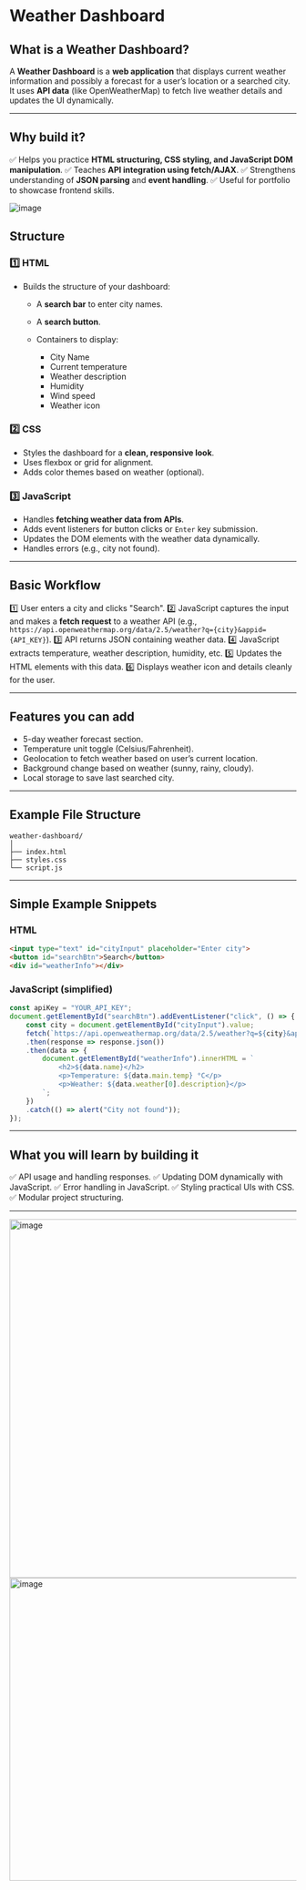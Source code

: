 # Weather Dashboard

## What is a Weather Dashboard?

A **Weather Dashboard** is a **web application** that displays current weather information and possibly a forecast for a user’s location or a searched city. 
It uses **API data** (like OpenWeatherMap) to fetch live weather details and updates the UI dynamically.

---

## Why build it?

✅ Helps you practice **HTML structuring, CSS styling, and JavaScript DOM manipulation**.
✅ Teaches **API integration using fetch/AJAX**.
✅ Strengthens understanding of **JSON parsing** and **event handling**.
✅ Useful for portfolio to showcase frontend skills.




![image](https://github.com/user-attachments/assets/0f71f140-337f-47b7-8b9a-be7997264d78)







## Structure

### 1️⃣ HTML

* Builds the structure of your dashboard:

  * A **search bar** to enter city names.
  * A **search button**.
  * Containers to display:

    * City Name
    * Current temperature
    * Weather description
    * Humidity
    * Wind speed
    * Weather icon

### 2️⃣ CSS

* Styles the dashboard for a **clean, responsive look**.
* Uses flexbox or grid for alignment.
* Adds color themes based on weather (optional).

### 3️⃣ JavaScript

* Handles **fetching weather data from APIs**.
* Adds event listeners for button clicks or `Enter` key submission.
* Updates the DOM elements with the weather data dynamically.
* Handles errors (e.g., city not found).

---

## Basic Workflow

1️⃣ User enters a city and clicks "Search".
2️⃣ JavaScript captures the input and makes a **fetch request** to a weather API (e.g., `https://api.openweathermap.org/data/2.5/weather?q={city}&appid={API_KEY}`).
3️⃣ API returns JSON containing weather data.
4️⃣ JavaScript extracts temperature, weather description, humidity, etc.
5️⃣ Updates the HTML elements with this data.
6️⃣ Displays weather icon and details cleanly for the user.

---

## Features you can add

* 5-day weather forecast section.
* Temperature unit toggle (Celsius/Fahrenheit).
* Geolocation to fetch weather based on user’s current location.
* Background change based on weather (sunny, rainy, cloudy).
* Local storage to save last searched city.

---

## Example File Structure

```
weather-dashboard/
│
├── index.html
├── styles.css
└── script.js
```

---

## Simple Example Snippets

### HTML

```html
<input type="text" id="cityInput" placeholder="Enter city">
<button id="searchBtn">Search</button>
<div id="weatherInfo"></div>
```

### JavaScript (simplified)

```javascript
const apiKey = "YOUR_API_KEY";
document.getElementById("searchBtn").addEventListener("click", () => {
    const city = document.getElementById("cityInput").value;
    fetch(`https://api.openweathermap.org/data/2.5/weather?q=${city}&appid=${apiKey}&units=metric`)
    .then(response => response.json())
    .then(data => {
        document.getElementById("weatherInfo").innerHTML = `
            <h2>${data.name}</h2>
            <p>Temperature: ${data.main.temp} °C</p>
            <p>Weather: ${data.weather[0].description}</p>
        `;
    })
    .catch(() => alert("City not found"));
});
```

---

## What you will learn by building it

✅ API usage and handling responses.
✅ Updating DOM dynamically with JavaScript.
✅ Error handling in JavaScript.
✅ Styling practical UIs with CSS.
✅ Modular project structuring.

---

<img width="630" alt="image" src="https://github.com/user-attachments/assets/ec9fa59e-0edd-4785-ad9f-83cc0f383e80" />

<img width="532" alt="image" src="https://github.com/user-attachments/assets/9ac49420-3794-4c8b-9f07-fc847239f800" />

